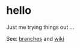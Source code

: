 hello
=====

Just me trying things out ...

See: [branches](https://github.com/anglee/hello/branches) and [wiki](https://github.com/anglee/hello/wiki/_pages)
